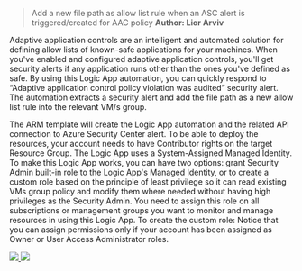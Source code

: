 > Add a new file path as allow list rule when an ASC alert is triggered/created for AAC policy
**Author: Lior Arviv**

Adaptive application controls are an intelligent and automated solution for defining allow lists of known-safe applications for your machines.
When you've enabled and configured adaptive application controls, you'll get security alerts if any application runs other than the ones you've defined as safe.
By using this Logic App automation, you can quickly respond to “Adaptive application control policy violation was audited” security alert.
The automation extracts a security alert and add the file path as a new allow list rule into the relevant VM/s group.

The ARM template will create the Logic App automation and the related API connection to Azure Security Center alert.
To be able to deploy the resources, your account needs to have Contributor rights on the target Resource Group.
The Logic App uses a System-Assigned Managed Identity.
To make this Logic App works, you can have two options: grant Security Admin built-in role to the Logic App's Managed Identity, or to create a custom role based on the principle of least privilege so it can read existing VMs group policy and modify them where needed without having high privileges as the Security Admin. You need to assign this role on all subscriptions or management groups you want to monitor and manage resources in using this Logic App.
To create the custom role: 
Notice that you can assign permissions only if your account has been assigned as Owner or User Access Administrator roles.

<a href="https://portal.azure.com/#create/Microsoft.Template/uri/" target="_blank">
<img src="https://aka.ms/deploytoazurebutton"/>
</a>
<a href="https://portal.azure.us/#create/Microsoft.Template/uri/" target="_blank">
<img src="http://aka.ms/deploytoazuregovbutton"/>
</a>
